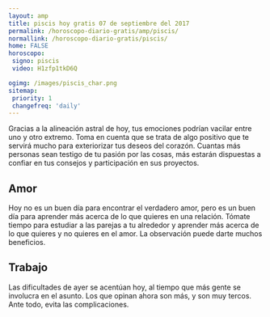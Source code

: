 ```yaml
---
layout: amp
title: piscis hoy gratis 07 de septiembre del 2017 
permalink: /horoscopo-diario-gratis/amp/piscis/
normallink: /horoscopo-diario-gratis/piscis/
home: FALSE
horoscopo:
 signo: piscis
 video: H1zfp1tkD6Q

ogimg: /images/piscis_char.png
sitemap:
 priority: 1
 changefreq: 'daily'
---
```



Gracias a la alineación astral de hoy, tus emociones podrían vacilar entre uno y otro extremo. Toma en cuenta que se trata de algo positivo que te servirá mucho para exteriorizar tus deseos del corazón. Cuantas más personas sean testigo de tu pasión por las cosas, más estarán dispuestas a confiar en tus consejos y participación en sus proyectos.

## Amor

Hoy no es un buen día para encontrar el verdadero amor, pero es un buen día para aprender más acerca de lo que quieres en una relación. Tómate tiempo para estudiar a las parejas a tu alrededor y aprender más acerca de lo que quieres y no quieres en el amor. La observación puede darte muchos beneficios.

## Trabajo

Las dificultades de ayer se acentúan hoy, al tiempo que más gente se involucra en el asunto. Los que opinan ahora son más, y son muy tercos. Ante todo, evita las complicaciones.